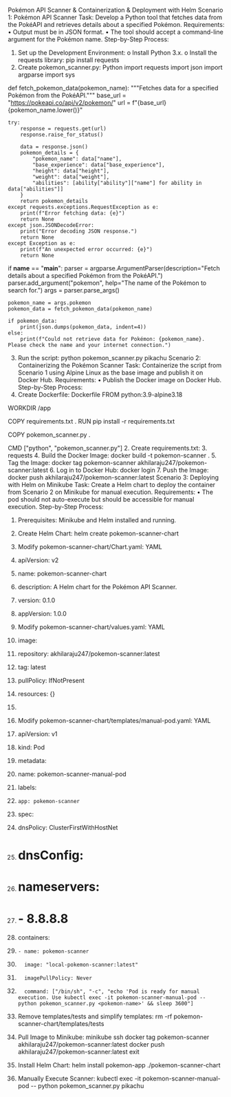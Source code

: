 Pokémon API Scanner & Containerization & Deployment with Helm
Scenario 1: Pokémon API Scanner
Task: Develop a Python tool that fetches data from the PokéAPI and retrieves details about a specified Pokémon.
Requirements:
•	Output must be in JSON format.
•	The tool should accept a command-line argument for the Pokémon name.
Step-by-Step Process:
1.	Set up the Development Environment:
o	Install Python 3.x.
o	Install the requests library: pip install requests
2.	Create pokemon_scanner.py:
Python
import requests
import json
import argparse
import sys

def fetch_pokemon_data(pokemon_name):
    """Fetches data for a specified Pokémon from the PokéAPI."""
    base_url = "https://pokeapi.co/api/v2/pokemon/"
    url = f"{base_url}{pokemon_name.lower()}"

    try:
        response = requests.get(url)
        response.raise_for_status()

        data = response.json()
        pokemon_details = {
            "pokemon_name": data["name"],
            "base_experience": data["base_experience"],
            "height": data["height"],
            "weight": data["weight"],
            "abilities": [ability["ability"]["name"] for ability in data["abilities"]]
        }
        return pokemon_details
    except requests.exceptions.RequestException as e:
        print(f"Error fetching data: {e}")
        return None
    except json.JSONDecodeError:
        print("Error decoding JSON response.")
        return None
    except Exception as e:
        print(f"An unexpected error occurred: {e}")
        return None

if __name__ == "__main__":
    parser = argparse.ArgumentParser(description="Fetch details about a specified Pokémon from the PokéAPI.")
    parser.add_argument("pokemon", help="The name of the Pokémon to search for.")
    args = parser.parse_args()

    pokemon_name = args.pokemon
    pokemon_data = fetch_pokemon_data(pokemon_name)

    if pokemon_data:
        print(json.dumps(pokemon_data, indent=4))
    else:
        print(f"Could not retrieve data for Pokémon: {pokemon_name}. Please check the name and your internet connection.")
3.	Run the script:
python pokemon_scanner.py pikachu
Scenario 2: Containerizing the Pokémon Scanner
Task: Containerize the script from Scenario 1 using Alpine Linux as the base image and publish it on Docker Hub.
Requirements:
•	Publish the Docker image on Docker Hub.
Step-by-Step Process:
1.	Create Dockerfile:
Dockerfile
FROM python:3.9-alpine3.18

WORKDIR /app

COPY requirements.txt .
RUN pip install -r requirements.txt

COPY pokemon_scanner.py .

CMD ["python", "pokemon_scanner.py"]
2.	Create requirements.txt:
3.	requests
4.	Build the Docker Image:
docker build -t pokemon-scanner .
5.	Tag the Image:
docker tag pokemon-scanner akhilaraju247/pokemon-scanner:latest
6.	Log in to Docker Hub:
docker login
7.	Push the Image:
docker push akhilaraju247/pokemon-scanner:latest
Scenario 3: Deploying with Helm on Minikube
Task: Create a Helm chart to deploy the container from Scenario 2 on Minikube for manual execution.
Requirements:
•	The pod should not auto-execute but should be accessible for manual execution.
Step-by-Step Process:
1.	Prerequisites: Minikube and Helm installed and running.
2.	Create Helm Chart:
helm create pokemon-scanner-chart
 
3.	Modify pokemon-scanner-chart/Chart.yaml:
YAML
4.	apiVersion: v2
5.	name: pokemon-scanner-chart
6.	description: A Helm chart for the Pokémon API Scanner.
7.	version: 0.1.0
8.	appVersion: 1.0.0
9.	Modify pokemon-scanner-chart/values.yaml:
YAML
10.	image:
11.	  repository: akhilaraju247/pokemon-scanner:latest
12.	  tag: latest
13.	  pullPolicy: IfNotPresent
14.	resources: {}
15.	
16.	Modify pokemon-scanner-chart/templates/manual-pod.yaml:
YAML
17.	apiVersion: v1
18.	kind: Pod
19.	metadata:
20.	  name: pokemon-scanner-manual-pod
21.	  labels:
22.	    app: pokemon-scanner
23.	spec:
24.	  dnsPolicy: ClusterFirstWithHostNet
25.	  # dnsConfig:
26.	  #   nameservers:
27.	  #     - 8.8.8.8
28.	  containers:
29.	    - name: pokemon-scanner
30.	      image: "local-pokemon-scanner:latest"
31.	      imagePullPolicy: Never
32.	      command: ["/bin/sh", "-c", "echo 'Pod is ready for manual execution. Use kubectl exec -it pokemon-scanner-manual-pod -- python pokemon_scanner.py <pokemon-name>' && sleep 3600"]
33.	Remove templates/tests and simplify templates:
rm -rf pokemon-scanner-chart/templates/tests
34.	Pull Image to Minikube:
minikube ssh
docker tag pokemon-scanner akhilaraju247/pokemon-scanner:latest
docker push akhilaraju247/pokemon-scanner:latest
exit
 
 
35.	Install Helm Chart:
helm install pokemon-app ./pokemon-scanner-chart
 
 
36.	Manually Execute Scanner:
kubectl exec -it pokemon-scanner-manual-pod -- python pokemon_scanner.py pikachu
 
